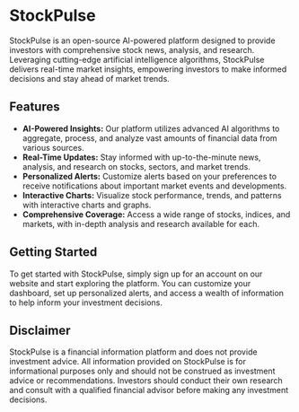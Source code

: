 # StockPulse

StockPulse is an open-source AI-powered platform designed to provide investors with comprehensive stock news, analysis, and research. Leveraging cutting-edge artificial intelligence algorithms, StockPulse delivers real-time market insights, empowering investors to make informed decisions and stay ahead of market trends.

## Features

- **AI-Powered Insights:** Our platform utilizes advanced AI algorithms to aggregate, process, and analyze vast amounts of financial data from various sources.
- **Real-Time Updates:** Stay informed with up-to-the-minute news, analysis, and research on stocks, sectors, and market trends.
- **Personalized Alerts:** Customize alerts based on your preferences to receive notifications about important market events and developments.
- **Interactive Charts:** Visualize stock performance, trends, and patterns with interactive charts and graphs.
- **Comprehensive Coverage:** Access a wide range of stocks, indices, and markets, with in-depth analysis and research available for each.

## Getting Started

To get started with StockPulse, simply sign up for an account on our website and start exploring the platform. You can customize your dashboard, set up personalized alerts, and access a wealth of information to help inform your investment decisions.


## Disclaimer

StockPulse is a financial information platform and does not provide investment advice. All information provided on StockPulse is for informational purposes only and should not be construed as investment advice or recommendations. Investors should conduct their own research and consult with a qualified financial advisor before making any investment decisions.

